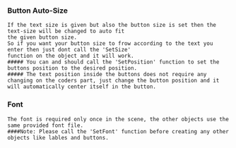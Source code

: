 ### Button Auto-Size
    If the text size is given but also the button size is set then the text-size will be changed to auto fit
    the given button size.
    So if you want your button size to frow according to the text you enter then just dont call the 'SetSize'
    function on the object and it will work.
    ##### You can and should call the 'SetPosition' function to set the buttons position to the desired position.
    ##### The text position inside the buttons does not require any changing on the coders part, just change the button position and it will automatically center itself in the button.


### Font
    The font is required only once in the scene, the other objects use the same provided font file.
    ####Note: Please call the 'SetFont' function before creating any other objects like lables and buttons.